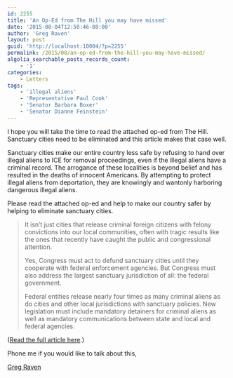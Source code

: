 ```yaml
---
id: 2255
title: 'An Op-Ed from The Hill you may have missed'
date: '2015-08-04T12:50:46-08:00'
author: 'Greg Raven'
layout: post
guid: 'http://localhost:10004/?p=2255'
permalink: /2015/08/an-op-ed-from-the-hill-you-may-have-missed/
algolia_searchable_posts_records_count:
    - '1'
categories:
    - Letters
tags:
    - 'illegal aliens'
    - 'Representative Paul Cook'
    - 'Senator Barbara Boxer'
    - 'Senator Dianne Feinstein'
---
```


I hope you will take the time to read the attached op-ed from The Hill. Sanctuary cities need to be eliminated and this article makes that case well.

Sanctuary cities make our entire country less safe by refusing to hand over illegal aliens to ICE for removal proceedings, even if the illegal aliens have a criminal record. The arrogance of these localities is beyond belief and has resulted in the deaths of innocent Americans. By attempting to protect illegal aliens from deportation, they are knowingly and wantonly harboring dangerous illegal aliens.

Please read the attached op-ed and help to make our country safer by helping to eliminate sanctuary cities.

> It isn’t just cities that release criminal foreign citizens with felony convictions into our local communities, often with tragic results like the ones that recently have caught the public and congressional attention.
> 
> Yes, Congress must act to defund sanctuary cities until they cooperate with federal enforcement agencies. But Congress must also address the largest sanctuary jurisdiction of all: the federal government.
> 
> Federal entities release nearly four times as many criminal aliens as do cities and other local jurisdictions with sanctuary policies. New legislation must include mandatory detainers for criminal aliens as well as mandatory communications between state and local and federal agencies.

([Read the full article here](http://thehill.com/opinion/op-ed/248643-sanctuary-cities-legislation-must-tackle-sanctuary-nation-policies).)

Phone me if you would like to talk about this,

[Greg Raven](https://www.gregraven.org/)